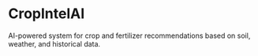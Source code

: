 # CropIntelAI
AI-powered system for crop and fertilizer recommendations based on soil, weather, and historical data.
